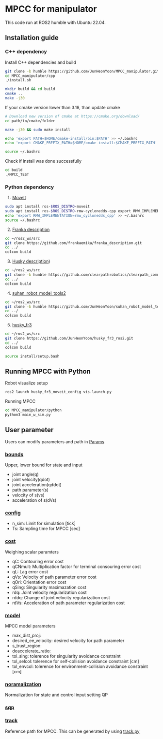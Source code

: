 # MPCC for manipulator
This code run at ROS2 humble with Ubuntu 22.04.

## Installation guide
### C++ dependency
Install C++ dependencies and build
```sh
git clone -b humble https://github.com/JunHeonYoon/MPCC_manipulator.git
cd MPCC_manipulator/cpp
./install.sh

mkdir build && cd build
cmake ..
make -j30
```

If your cmake version lower than 3.18, than update cmake
```sh
# Download new version of cmake at https://cmake.org/download/
cd path/to/cmake/folder

make -j30 && sudo make install

echo 'export PATH=$HOME/cmake-install/bin:$PATH' >> ~/.bashrc
echo 'export CMAKE_PREFIX_PATH=$HOME/cmake-install:$CMAKE_PREFIX_PATH' >> ~/.bashrc

source ~/.bashrc
```

Check if install was done successfully
```sh
cd build
./MPCC_TEST
```

### Python dependency
1. [MoveIt](https://moveit.ai/)
```sh
sudo apt install ros-$ROS_DISTRO-moveit
sudo apt install ros-$ROS_DISTRO-rmw-cyclonedds-cpp export RMW_IMPLEMENTATION=rmw_cyclonedds_cpp
echo 'export RMW_IMPLEMENTATION=rmw_cyclonedds_cpp' >> ~/.bashrc
source ~/.bashrc
```
2. [Franka description](https://github.com/frankaemika/franka_description)
```sh
cd ~/ros2_ws/src
git clone https://github.com/frankaemika/franka_description.git
cd ../
colcon build
```
3. [Husky description](https://github.com/clearpathrobotics/clearpath_common/tree/humble))
```sh
cd ~/ros2_ws/src
git clone -b humble https://github.com/clearpathrobotics/clearpath_common.git 
cd ../
colcon build
```
4. [suhan_robot_model_tools2](https://github.com/JunHeonYoon/suhan_robot_model_tools/tree/humble)
```sh
cd ~/ros2_ws/src
git clone -b humble https://github.com/JunHeonYoon/suhan_robot_model_tools.git
cd ../
colcon build
```
5. [husky_fr3](https://github.com/JunHeonYoon/husky_fr3_ros2)
```sh
cd ~/ros2_ws/src
git clone https://github.com/JunHeonYoon/husky_fr3_ros2.git
cd ../
colcon build

source install/setup.bash
```
## Running MPCC with Python
Robot visualize setup
```sh
ros2 launch husky_fr3_moveit_config vis.launch.py
```

Running MPCC
```sh
cd MPCC_manipulator/python
python3 main_w_sim.py
```

## User parameter
Users can modify parameters and path in [Params](https://github.com/JunHeonYoon/MPCC_manipulator/tree/humble/cpp/Params)

### [bounds](https://github.com/JunHeonYoon/MPCC_manipulator/blob/master/cpp/Params/bounds.json)
Upper, lower bound for state and input
- joint angle(q)
- joint velocity(qdot)
- joint acceleration(qddot)
- path parameter(s)
- velocity of s(vs)
- acceleration of s(dVs) 

### [config](https://github.com/JunHeonYoon/MPCC_manipulator/blob/master/cpp/Params/config.json)
- n_sim: Limit for simulation [tick]
- Ts: Sampling time for MPCC [sec]

### [cost](https://github.com/JunHeonYoon/MPCC_manipulator/blob/master/cpp/Params/cost.json)
Weighing scalar paramters
- qC: Contouring error cost
- qCNmult: Multiplication factor for terminal consouring error cost
- qL: Lag error cost
- qVs: Velocity of path parameter error cost
- qOri: Orientation error cost
- qSing: Singularity maximazation cost
- rdq: Joint velocity regularization cost
- rddq: Change of joint velocity regularization cost
- rdVs: Acceleration of path parameter regularization cost

### [model](https://github.com/JunHeonYoon/MPCC_manipulator/blob/master/cpp/Params/model.json)
MPCC model parameters
- max_dist_proj:
- desired_ee_velocity: desired velocity for path parameter
- s_trust_region:
- deaccelerate_ratio:
- tol_sing: tolerence for singularity avoidance constraint
- tol_selcol: tolerence for self-collision avoidance constraint [cm]
- tol_envcol: tolerence for environment-collision avoidance constraint [cm]
 
### [noramalization](https://github.com/JunHeonYoon/MPCC_manipulator/blob/master/cpp/Params/normalization.json)
Normalization for state and control input setting QP
  
### [sqp](https://github.com/JunHeonYoon/MPCC_manipulator/blob/master/cpp/Params/sqp.json)
  
### [track](https://github.com/JunHeonYoon/MPCC_manipulator/blob/master/cpp/Params/track.json)
Reference path for MPCC.
This can be generated by using [track.py](https://github.com/JunHeonYoon/MPCC_manipulator/blob/master/cpp/Params/track.py)
